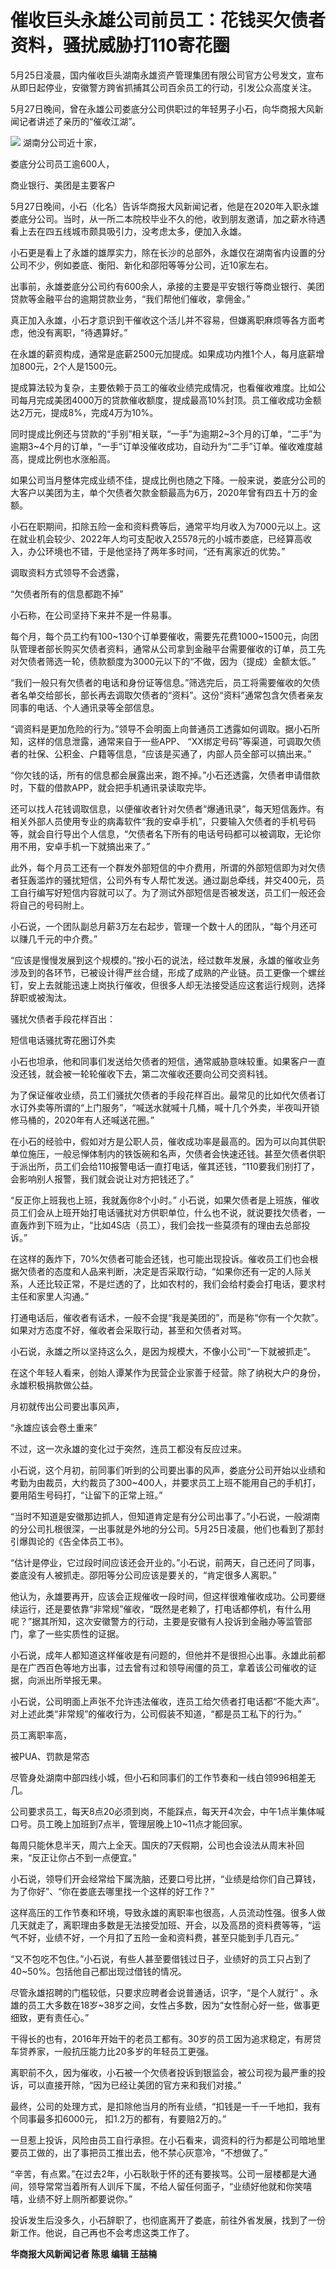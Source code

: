 # 催收巨头永雄公司前员工：花钱买欠债者资料，骚扰威胁打110寄花圈

5月25日凌晨，国内催收巨头湖南永雄资产管理集团有限公司官方公号发文，宣布从即日起停业，安徽警方跨省抓捕其公司百余员工的行动，引发公众高度关注。

5月27日晚间，曾在永雄公司娄底分公司供职过的年轻男子小石，向华商报大风新闻记者讲述了亲历的“催收江湖”。

![](https://inews.gtimg.com/om_bt/ObPc3iyg50rwbagNRpcTF3_Ab3aYnStkr_96lBOcUFCKcAA/1000)
湖南分公司近十家，

娄底分公司员工逾600人，

商业银行、美团是主要客户

5月27日晚间，小石（化名）告诉华商报大风新闻记者，他是在2020年入职永雄娄底分公司。当时，从一所二本院校毕业不久的他，收到朋友邀请，加之薪水待遇看上去在四五线城市颇具吸引力，没考虑太多，便加入永雄。

小石更是看上了永雄的雄厚实力，除在长沙的总部外，永雄仅在湖南省内设置的分公司不少，例如娄底、衡阳、新化和邵阳等等分公司，近10家左右。

出事前，永雄娄底分公司约有600余人，承接的主要是平安银行等商业银行、美团贷款等金融平台的逾期贷款业务，“我们帮他们催收，拿佣金。”

真正加入永雄，小石才意识到干催收这个活儿并不容易，但嫌离职麻烦等各方面考虑，他没有离职，“待遇算好。”

在永雄的薪资构成，通常是底薪2500元加提成。如果成功内推1个人，每月底薪增加800元，2个人是1500元。

提成算法较为复杂，主要依赖于员工的催收业绩完成情况，也看催收难度。比如公司每月完成美团4000万的贷款催收额度，提成最高10%封顶。员工催收成功金额达2万元，提成8%，完成4万为10%。

同时提成比例还与贷款的“手别”相关联，“一手”为逾期2~3个月的订单，“二手”为逾期3~4个月的订单，“一手”订单没催收成功，自动升为“二手”订单。催收难度越高，提成比例也水涨船高。

如果公司当月整体完成业绩不佳，提成比例也随之下降。一般来说，娄底分公司的大客户以美团为主，单个欠债者欠款金额最高为6万，2020年曾有四五十万的金额。

小石在职期间，扣除五险一金和资料费等后，通常平均月收入为7000元以上。这在就业机会较少、2022年人均可支配收入25578元的小城市娄底，已经算高收入，办公环境也不错，于是他坚持了两年多时间，“还有离家近的优势。”

调取资料方式领导不会透露，

“欠债者所有的信息都跑不掉”

小石称，在公司坚持下来并不是一件易事。

每个月，每个员工约有100~130个订单要催收，需要先花费1000~1500元，向团队管理者部长购买欠债者资料，通常从公司拿到金融平台需要催收的订单，员工先对欠债者筛选一轮，债款额度为3000元以下的“不做，因为（提成）金额太低。”

“我们一般只有欠债者的电话和身份证等信息。”筛选完后，员工将需要催收的欠债者名单交给部长，部长再去调取欠债者的“资料”。这份“资料”通常包含欠债者亲友同事的电话、个人通讯录等全部信息。

“调资料是更加危险的行为。”领导不会明面上向普通员工透露如何调取。据小石所知，这样的信息泄露，通常来自于一些APP、
“XX绑定号码”等渠道，可调取欠债者的社保、公积金、户籍等信息，“应该是买通了，内部人员全部可以搞出来。”

“你欠钱的话，所有的信息都会展露出来，跑不掉。”小石还透露，欠债者申请借款时，下载的借款APP，就会把手机通讯录读取完毕。

还可以找人花钱调取信息，以便催收者针对欠债者“爆通讯录”，每天短信轰炸。有相关外部人员使用专业的病毒软件“我的安卓手机”，只要输入欠债者的手机号码等，就会自行导出个人信息，“欠债者名下所有的电话号码都可以被调取，无论你用不用，安卓手机一下就搞出来了。”

此外，每个月员工还有一个群发外部短信的中介费用，所谓的外部短信即为对欠债者狂轰滥炸的骚扰短信，公司外有专人帮忙发送。通过副总牵线，并交400元，员工自行编写好短信内容就可以了。为了测试外部短信是否被发送，员工们一般还会将自己的号码附上。

小石说，一个团队副总月薪3万左右起步，管理一个数十人的团队，“每个月还可以赚几千元的中介费。”

“应该是慢慢发展到这个规模的。”按小石的说法，经过数年发展，永雄的催收业务涉及到的各环节，已被设计得严丝合缝，形成了成熟的产业链。员工更像一个螺丝钉，安上去就能迅速上岗执行催收，但很多人却无法接受适应这套运行规则，选择辞职或被淘汰。

骚扰欠债者手段花样百出：

短信电话骚扰寄花圈订外卖

小石也坦承，他和同事们发送给欠债者的短信，通常威胁意味较重。如果客户一直没还钱，就会被一轮轮催收下去，第二次催收还要向公司交资料钱。

为了保证催收业绩，员工们骚扰欠债者的手段花样百出。最常见的比如代欠债者订水订外卖等所谓的“上门服务”，“喊送水就喊十几桶，喊十几个外卖，半夜叫开锁修马桶的，2020年有人还喊送花圈。”

在小石的经验中，假如对方是公职人员，催收成功率是最高的。因为可以向其供职单位施压，一般忌惮体制内的铁饭碗和名声，欠债者会快速还钱。甚至欠债者供职于派出所，员工们会给110报警电话一直打电话，催其还钱，“110要我们别打了，会影响别人报警，我们就会说让对方把钱还了。”

“反正你上班我也上班，我就轰你8个小时。”
小石说，如果欠债者是上班族，催收员工们会从上班开始打电话骚扰对方供职单位，什么也不说，就说要找欠债者，一直轰炸到下班为止，“比如4S店（员工），我们会找一些莫须有的理由去总部投诉。”

在这样的轰炸下，70%欠债者可能会还钱，也可能出现投诉。催收员工们也会根据欠债者的态度和人品来判断，决定是否采取行动，“如果你还有一定的人际关系，人还比较正常，不是烂透的了，比如农村的，我们会给村委会打电话，要求村主任和家里人沟通。”

打通电话后，催收者有话术，一般不会提“我是美团的”，而是称“你有一个欠款”。如果对方态度不好，催收者会采取行动，甚至和欠债者对骂。

小石说，永雄之所以坚持这么久，是因为规模大，不像小公司“一下就被抓走”。

在这个年轻人看来，创始人谭某作为民营企业家善于经营。除了纳税大户的身份，永雄积极捐款做公益。

月初就传出公司要出事风声，

“永雄应该会卷土重来”

不过，这一次永雄的变化过于突然，连员工都没有反应过来。

小石说，这个月初，前同事们听到的公司要出事的风声，娄底分公司开始以业绩和考勤为由裁员，大约裁员了300~400人，并要求员工上班不能用自己的手机打，要用陌生号码打，“让留下的正常上班。”

“当时不知道是安徽那边抓人，但知道肯定是有分公司出事了。”小石说，一般湖南的分公司扎根很深，一出事就是外地的分公司。5月25日凌晨，他们也看到了那封引爆舆论的《告全体员工书》。

“估计是停业，它过段时间应该还会开业的。”小石说，前两天，自己还问了同事，娄底没有人被抓走。邵阳等分公司应该是要关的，“肯定很多人离职。”

他认为，永雄要再开，应该会正规催收一段时间，但这样很难催收成功。公司要继续运行，还是要依靠“非常规”催收，“既然是老赖了，打电话都停机，有什么用呢？”据其所知，这次安徽警方的行动，主要是安徽有人投诉到金融办等监管部门，拿了一些实质性的证据。

小石说，成年人都知道这样催收是有问题的，但他并不是很担心出事。永雄此前都是在广西百色等地方出事，过去曾有过和领导闹僵的员工，拿着该公司催收的证据，向派出所举报无果。

小石说，公司明面上声张不允许违法催收，连员工给欠债者打电话都“不能大声”。对上述此类“非常规”的催收行为，公司假装不知道，“都是员工私下的行为。”

员工离职率高，

被PUA、罚款是常态

尽管身处湖南中部四线小城，但小石和同事们的工作节奏和一线白领996相差无几。

公司要求员工，每天8点20必须到岗，不能踩点，每天开4次会，中午1点半集体喊口号。员工晚上加班到7点半，管理层晚上10~11点才能回家。

每周只能休息半天，周六上全天。国庆的7天假期，公司也会设法从周末补回来，“反正让你占不到一点便宜。”

小石说，领导们开会经常给下属洗脑，还要口号比拼，“业绩是给你们自己算钱，为了你好”、“你在娄底去哪里找一个这样的好工作？”

这样高压的工作节奏和环境，导致永雄的离职率也很高，人员流动性强。很多人做几天就走了，离职理由多数是无法接受加班、开会，以及高昂的资料费等等，“运气不好，业绩不好，一个月扣了五险一金和资料费，甚至只能到手几百元。”

“又不包吃不包住。”小石说，有些人甚至要借钱过日子，业绩好的员工只占到了40~50%。包括他自己都出现过借钱的情况。

尽管永雄招聘的门槛较低，只要求应聘者会说普通话，识字，“是个人就行”
。永雄的员工大多数在18岁~38岁之间，女性占多数，因为“女性耐心好一些，做事更细致，更有责任心。”

干得长的也有，2016年开始干的老员工都有。30岁的员工因为追求稳定，有房贷车贷养家，一般抗压能力比20多岁的年轻员工更强。

离职前不久，因为催收，小石被一个欠债者投诉到银监会，被公司视为最严重的投诉，可以直接开除，“因为已经让美团的官方来和我们对接。”

最终，公司的处理方式，是扣除他当月的所有业绩，“扣钱是一千一千地扣，我有个同事最多扣6000元， 扣1.2万的都有，有要赔2万的。”

一旦惹上投诉，风险由员工自行承担。在小石看来，调资料的行为都是公司暗地里要员工做的，出了事把员工推出去，他不禁心灰意冷，“不想做了。”

“辛苦，有点累。”在过去2年，小石耿耿于怀的还有要挨骂。公司一层楼都是大通间，领导常常当着所有人训斥下属，不给人留任何面子，“业绩好他就和你笑嘻嘻，业绩不好上厕所都要说你。”

投诉发生后没多久，小石辞职了，也彻底离开了娄底，前往外省发展，找到了一份新工作。他说，自己再也不会考虑这类工作了。

**华商报大风新闻记者 陈思 编辑 王喆楠**

